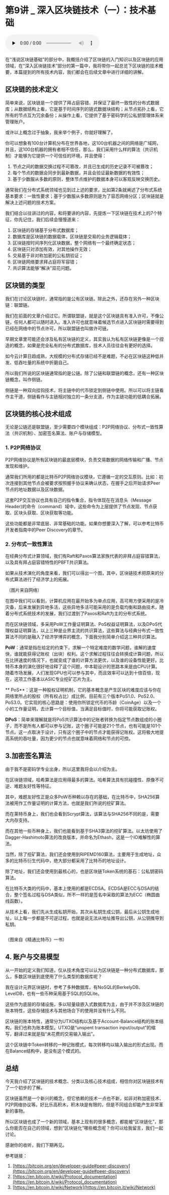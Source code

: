 # 第9讲 _ 深入区块链技术（一）：技术基础

<audio id="audio" title="第9讲 | 深入区块链技术（一）：技术基础" controls="" preload="none"><source id="mp3" src="https://static001.geekbang.org/resource/audio/41/6b/418ad387e3ec53bcf51dc77f0f172c6b.mp3"></audio>

在“浅说区块链基础”的部分中，我概括介绍了区块链的入门知识以及区块链的应用领域，在“深入区块链技术”部分的第一篇中，我将带你一起总览下区块链的技术概要，本篇提到的所有技术内容，我们都会在后续文章中进行详细的讲解。

## 区块链的技术定义

简单来说，区块链是一个提供了拜占庭容错、并保证了最终一致性的分布式数据库；从数据结构上看，它是基于时间序列的链式数据块结构；从节点拓扑上看，它所有的节点互为冗余备份；从操作上看，它提供了基于密码学的公私钥管理体系来管理账户。

或许以上概念过于抽象，我来举个例子，你就好理解了。

你可以想象有100台计算机分布在世界各地，这100台机器之间的网络是广域网，并且，这100台机器的拥有者相不信任，那么，我们采用什么样的算法（共识机制）才能够为它提供一个可信任的环境，并且使得：

1. 节点之间的数据交换过程不可篡改，并且已生成的历史记录不可被篡改；
1. 每个节点的数据会同步到最新数据，并且会验证最新数据的有效性；
1. 基于少数服从多数的原则，整体节点维护的数据本身可以客观反映交换历史。

通常我们在分布式系统领域也见到过上述的要求，比如第2条就阐述了分布式系统基本要求：一致性要求；基于少数服从多数原则是为了容忍网络分区；区块链就是解决上述问题的技术方案。

我们结合以往讲过的内容，和将要讲的内容，先提炼一下区块链在技术上的7个特征，你先记住，我们后续会慢慢道来：

1. 区块链的存储基于分布式数据库；
1. 数据库是区块链的数据载体，区块链是交易的业务逻辑载体；
1. 区块链按时间序列化区块数据，整个网络有一个最终确定状态；
1. 区块链只对添加有效，对其他操作无效；
1. 交易基于非对称加密的公私钥验证；
1. 区块链网络要求拜占庭将军容错；
1. 共识算法能够“解决”双花问题。

## 区块链的类型

我们在讨论区块链时，通常指的是公有区块链。除此之外，还存在另外一种区块链：联盟链。

我们在前面的文章介绍过它。所谓联盟链，就是这个区块链具有准入许可，不像公链，任何人都可以随时进入。准入许可也就意味着候选节点进入区块链时需要得到已经在网络中的节点许可，所以联盟链也叫做许可链。

早期文章里可能还会涉及私有区块链的定义，其实我认为私有区块链更像是一个捏造的概念，如果是完全私有的分布式数据库，技术人员往往会有更好的选择。

如今云计算日趋成熟，大规模的分布式存储已经不是难题，不必在区块链这种低并发、低吞吐量的系统中折磨自己。

所以我们所说的区块链通常指的是公链。除了公链和联盟链的概念，还有一种区块链概念，叫作侧链。

侧链是一种双向挂钩技术，将主链中的代币锁定到侧链中使用。所以可以将主链看作主干道，侧链看作与主链相对独立的一条分支道，作为主链功能的低耦合拓展。

## 区块链的核心技术组成

无论是公链还是联盟链，至少需要四个模块组成：P2P网络协议、分布式一致性算法（共识机制）、加密签名算法、账户与存储模型。

### 1. P2P网络协议

P2P网络协议是所有区块链的最底层模块，负责交易数据的网络传输和广播、节点发现和维护。

通常我们所用的都是比特币P2P网络协议模块，它遵循一定的交互原则。比如：初次连接到其他节点会被要求按照握手协议来确认状态，在握手之后开始请求Peer节点的地址数据以及区块数据。

这套P2P交互协议也具有自己的指令集合，指令体现在在消息头（Message Header)的命令（command）域中，这些命令为上层提供了节点发现、节点获取、区块头获取、区块获取等功能。

这些功能都是非常底层、非常基础的功能。如果你想要深入了解，可以参考比特币开发者指南中的Peer Discovery的章节。

### 2. 分布式一致性算法

在经典分布式计算领域，我们有Raft和Paxos算法家族代表的非拜占庭容错算法，以及具有拜占庭容错特性的PBFT共识算法。

如果从技术演化的角度来看，我们可以得出一个图，其中，区块链技术把原来的分布式算法进行了经济学上的拓展。

<img src="https://static001.geekbang.org/resource/image/da/ab/da733238ba80f4b45ddfa5f5f005f3ab.png" alt="">
（图片来自网络）

在图中我们可以看到，计算机应用在最开始多为单点应用，高可用方便采用的是冷灾备，后来发展到异地多活，这些异地多活可能采用的是负载均衡和路由技术，随着分布式系统技术的发展，我们过渡到了Paxos和Raft为主的分布式系统。

而在区块链领域，多采用PoW工作量证明算法、PoS权益证明算法，以及DPoS代理权益证明算法，以上三种是业界主流的共识算法，这些算法与经典分布式一致性算法不同的是融入了经济学博弈的概念，下面我分别简单介绍这三种共识算法。

**PoW**：通常是指在给定的约束下，求解一个特定难度的数学问题，谁解的速度快，谁就能获得记账权（出块）权利。这个求解过程往往会转换成计算问题，所以在比拼速度的情况下，也就变成了谁的计算方法更优，以及谁的设备性能更好。比特币本身的演化很好地诠释了这个问题，中本聪设计的思路本来是由CPU计算。随着市场发展，人们发现GPU也可以参与其中，而且效率可以达到十倍百倍，现在，这项工作基本以ASIC专业挖矿芯片为主。

** PoS**：这是一种股权证明机制，它的基本概念是产生区块的难度应该与你在网络里所占的股权（所有权占比）成比例，目前有三个版本PoS1.0、PoS2.0、PoS3.0。它实现的核心思路是：使用你所锁定代币的币龄（CoinAge）以及一个小的工作量证明，去计算一个目标值，当满足目标值时，你将可能获取记账权。

**DPoS**：简单来理解就是将PoS共识算法中的记账者转换为指定节点数组成的小圈子，而不是所有人都可以参与记账，这个圈子可能是21个节点，也有可能是101个节点。这一点取决于设计，只有这个圈子中的节点才能获得记账权。这将极大地提高系统的吞吐量，因为更少的节点也就意味着网络和节点的可控。


## 3.加密签名算法

由于我不是密码学专业出身，所以这里我将会以介绍为主。

在区块链领域，哈希算法是应用得最多的算法。哈希算法具有抗碰撞性、原像不可逆、难题友好性等特征。

其中，难题友好性正是众多PoW币种赖以存在的基础，在比特币中，SHA256算法被用作工作量证明的计算方法，也就是我们所说的挖矿算法。

而在莱特币身上，我们也会看到Scrypt算法，该算法与SHA256不同的是，需要大内存支持。

而在其他一些币种身上，我们也能看到基于SHA3算法的挖矿算法。以太坊使用了Dagger-Hashimoto算法的改良版本，并命名为Ethash，这是一个IO难解性的算法。

当然，除了挖矿算法，我们还会使用到RIPEMD160算法，主要用于生成地址，众多的比特币衍生代码中，绝大部分都采用了比特币的地址设计。

除了地址，我们还会使用到最核心的，也是区块链Token系统的基石：公私钥密码算法。

在比特币大类的代码中，基本上使用的都是ECDSA。ECDSA是ECC与DSA的结合，整个签名过程与DSA类似，所不一样的是签名中采取的算法为ECC（椭圆曲线函数）。

从技术上看，我们先从生成私钥开始，其次从私钥生成公钥，最后从公钥生成地址，以上每一步都是不可逆过程，也就是说无法从地址推导出公钥，从公钥推导到私钥。

<img src="https://static001.geekbang.org/resource/image/d9/9b/d94a096cc3a6f127bf7a086128f08b9b.png" alt="">

（图来自《精通比特币》一书）

## 4. 账户与交易模型

从一开始的定义我们知道，仅从技术角度可以认为区块链是一种分布式数据库，那么，多数区块链到底使用了什么类型的数据库呢？

我在设计元界区块链时，参考了多种数据库，有NoSQL的BerkelyDB、LevelDB，也有一些币种采用基于SQL的SQLite。

这些作为底层的存储设施，多以轻量级嵌入式数据库为主，由于并不涉及区块链的账本特性，这些存储技术与其他场合下的使用并没有什么不同。

区块链的账本特性，通常分为UTXO结构以及基于Account-Balance结构的账本结构，我们也称为账本模型。UTXO是“unspent transaction input/output”的缩写，翻译过来就是指“未花费的交易输入输出”。

这个区块链中Token转移的一种记账模式，每次转移均以输入输出的形式出现。而在Balance结构中，是没有这个模式的。

## 总结

今天我介绍了区块链的技术概念、分类以及核心技术组成，相信你对区块链技术有了一个初步的了解。

区块链虽然是一个新兴的概念，但它依赖的技术一点也不新，如非对称加密技术、P2P网络协议等。好比乐高积木，积木块是有限的，但是不同组合却能产生非常革新的事物。

所以区块链也成了一个新的领域，基本上现有的很多概念，都能被“区块链化”，那么你能否在自己的领域，想到“区块链化”哪些概念呢？你可以给我留言，我们一起讨论。

感谢你的收听，我们下期再见。

参考链接：

1. [https://bitcoin.org/en/developer-guide#peer-discovery](https://bitcoin.org/en/developer-guide#peer-discovery)
1. [https://en.bitcoin.it/wiki/Protocol_documentation](https://en.bitcoin.it/wiki/Protocol_documentation)
1. [https://en.bitcoin.it/wiki/Network](https://en.bitcoin.it/wiki/Network)


